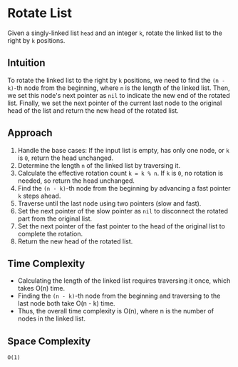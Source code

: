 # Rotate List
Given a singly-linked list `head` and an integer `k`, rotate the linked list to the right by `k` positions.

## Intuition
To rotate the linked list to the right by `k` positions, we need to find the `(n - k)`-th node from the beginning, where `n` is the length of the linked list. Then, we set this node's next pointer as `nil` to indicate the new end of the rotated list. Finally, we set the next pointer of the current last node to the original head of the list and return the new head of the rotated list.

## Approach
1. Handle the base cases: If the input list is empty, has only one node, or `k` is `0`, return the head unchanged.
2. Determine the length `n` of the linked list by traversing it.
3. Calculate the effective rotation count `k = k % n`. If `k` is `0`, no rotation is needed, so return the head unchanged.
4. Find the `(n - k)`-th node from the beginning by advancing a fast pointer `k` steps ahead.
5. Traverse until the last node using two pointers (slow and fast).
6. Set the next pointer of the slow pointer as `nil` to disconnect the rotated part from the original list.
7. Set the next pointer of the fast pointer to the head of the original list to complete the rotation.
8. Return the new head of the rotated list.

## Time Complexity
- Calculating the length of the linked list requires traversing it once, which takes O(n) time.
- Finding the `(n - k)`-th node from the beginning and traversing to the last node both take O(n - k) time.
- Thus, the overall time complexity is O(n), where n is the number of nodes in the linked list.

## Space Complexity
`O(1)`